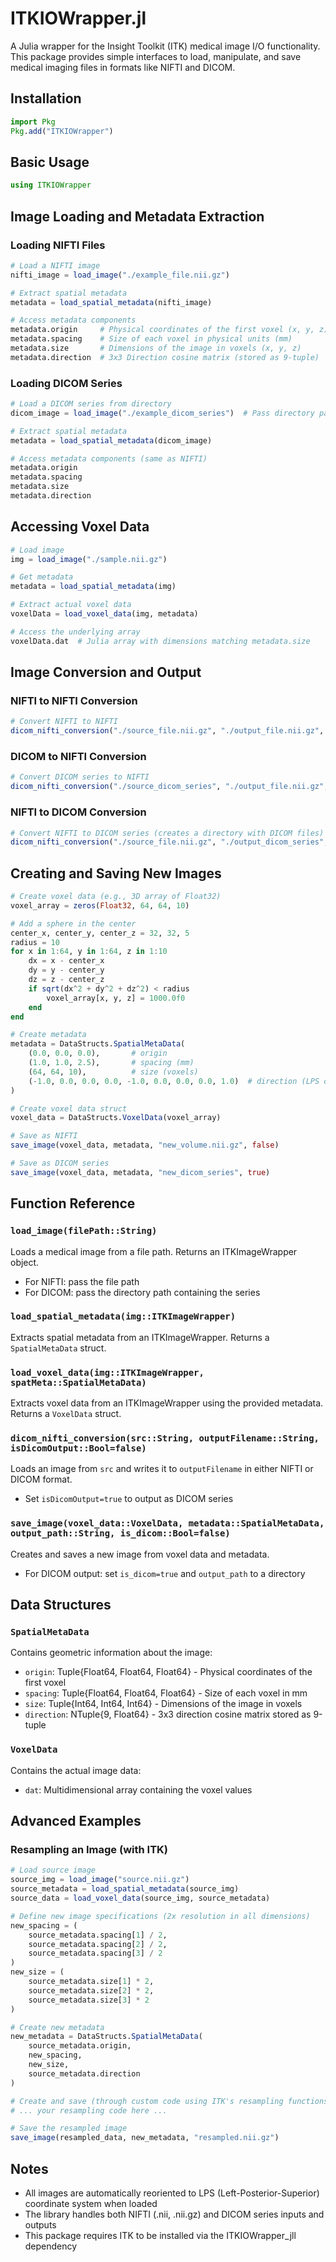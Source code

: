 # ITKIOWrapper.jl

A Julia wrapper for the Insight Toolkit (ITK) medical image I/O functionality. This package provides simple interfaces to load, manipulate, and save medical imaging files in formats like NIFTI and DICOM.

## Installation

```julia
import Pkg
Pkg.add("ITKIOWrapper")
```

## Basic Usage

```julia
using ITKIOWrapper
```

## Image Loading and Metadata Extraction

### Loading NIFTI Files

```julia
# Load a NIFTI image
nifti_image = load_image("./example_file.nii.gz")

# Extract spatial metadata
metadata = load_spatial_metadata(nifti_image)

# Access metadata components
metadata.origin     # Physical coordinates of the first voxel (x, y, z)
metadata.spacing    # Size of each voxel in physical units (mm)
metadata.size       # Dimensions of the image in voxels (x, y, z)
metadata.direction  # 3x3 Direction cosine matrix (stored as 9-tuple)
```

### Loading DICOM Series

```julia
# Load a DICOM series from directory
dicom_image = load_image("./example_dicom_series")  # Pass directory path

# Extract spatial metadata
metadata = load_spatial_metadata(dicom_image)

# Access metadata components (same as NIFTI)
metadata.origin
metadata.spacing
metadata.size
metadata.direction
```

## Accessing Voxel Data

```julia
# Load image
img = load_image("./sample.nii.gz")

# Get metadata
metadata = load_spatial_metadata(img)

# Extract actual voxel data
voxelData = load_voxel_data(img, metadata)

# Access the underlying array
voxelData.dat  # Julia array with dimensions matching metadata.size
```

## Image Conversion and Output

### NIFTI to NIFTI Conversion

```julia
# Convert NIFTI to NIFTI
dicom_nifti_conversion("./source_file.nii.gz", "./output_file.nii.gz", false)
```

### DICOM to NIFTI Conversion

```julia
# Convert DICOM series to NIFTI
dicom_nifti_conversion("./source_dicom_series", "./output_file.nii.gz", false)
```

### NIFTI to DICOM Conversion

```julia
# Convert NIFTI to DICOM series (creates a directory with DICOM files)
dicom_nifti_conversion("./source_file.nii.gz", "./output_dicom_series", true)
```

## Creating and Saving New Images

```julia
# Create voxel data (e.g., 3D array of Float32)
voxel_array = zeros(Float32, 64, 64, 10)

# Add a sphere in the center
center_x, center_y, center_z = 32, 32, 5
radius = 10
for x in 1:64, y in 1:64, z in 1:10
    dx = x - center_x
    dy = y - center_y
    dz = z - center_z
    if sqrt(dx^2 + dy^2 + dz^2) < radius
        voxel_array[x, y, z] = 1000.0f0
    end
end

# Create metadata
metadata = DataStructs.SpatialMetaData(
    (0.0, 0.0, 0.0),       # origin
    (1.0, 1.0, 2.5),       # spacing (mm)
    (64, 64, 10),          # size (voxels)
    (-1.0, 0.0, 0.0, 0.0, -1.0, 0.0, 0.0, 0.0, 1.0)  # direction (LPS orientation)
)

# Create voxel data struct
voxel_data = DataStructs.VoxelData(voxel_array)

# Save as NIFTI
save_image(voxel_data, metadata, "new_volume.nii.gz", false)

# Save as DICOM series
save_image(voxel_data, metadata, "new_dicom_series", true)
```

## Function Reference

### `load_image(filePath::String)`
Loads a medical image from a file path. Returns an ITKImageWrapper object.
- For NIFTI: pass the file path
- For DICOM: pass the directory path containing the series

### `load_spatial_metadata(img::ITKImageWrapper)`
Extracts spatial metadata from an ITKImageWrapper. Returns a `SpatialMetaData` struct.

### `load_voxel_data(img::ITKImageWrapper, spatMeta::SpatialMetaData)`
Extracts voxel data from an ITKImageWrapper using the provided metadata. Returns a `VoxelData` struct.

### `dicom_nifti_conversion(src::String, outputFilename::String, isDicomOutput::Bool=false)`
Loads an image from `src` and writes it to `outputFilename` in either NIFTI or DICOM format.
- Set `isDicomOutput=true` to output as DICOM series

### `save_image(voxel_data::VoxelData, metadata::SpatialMetaData, output_path::String, is_dicom::Bool=false)`
Creates and saves a new image from voxel data and metadata.
- For DICOM output: set `is_dicom=true` and `output_path` to a directory

## Data Structures

### `SpatialMetaData`
Contains geometric information about the image:
- `origin`: Tuple{Float64, Float64, Float64} - Physical coordinates of the first voxel
- `spacing`: Tuple{Float64, Float64, Float64} - Size of each voxel in mm
- `size`: Tuple{Int64, Int64, Int64} - Dimensions of the image in voxels
- `direction`: NTuple{9, Float64} - 3x3 direction cosine matrix stored as 9-tuple

### `VoxelData`
Contains the actual image data:
- `dat`: Multidimensional array containing the voxel values

## Advanced Examples

### Resampling an Image (with ITK)

```julia
# Load source image
source_img = load_image("source.nii.gz")
source_metadata = load_spatial_metadata(source_img)
source_data = load_voxel_data(source_img, source_metadata)

# Define new image specifications (2x resolution in all dimensions)
new_spacing = (
    source_metadata.spacing[1] / 2,
    source_metadata.spacing[2] / 2, 
    source_metadata.spacing[3] / 2
)
new_size = (
    source_metadata.size[1] * 2,
    source_metadata.size[2] * 2,
    source_metadata.size[3] * 2
)

# Create new metadata
new_metadata = DataStructs.SpatialMetaData(
    source_metadata.origin,
    new_spacing,
    new_size,
    source_metadata.direction
)

# Create and save (through custom code using ITK's resampling functions)
# ... your resampling code here ...

# Save the resampled image
save_image(resampled_data, new_metadata, "resampled.nii.gz")
```

## Notes

- All images are automatically reoriented to LPS (Left-Posterior-Superior) coordinate system when loaded
- The library handles both NIFTI (.nii, .nii.gz) and DICOM series inputs and outputs
- This package requires ITK to be installed via the ITKIOWrapper_jll dependency